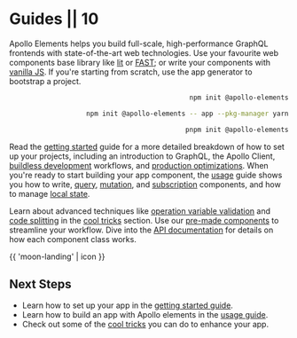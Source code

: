 # Guides || 10

Apollo Elements helps you build full-scale, high-performance GraphQL frontends with state-of-the-art web technologies. Use your favourite web components base library like [lit](../api/libraries/lit-apollo/) or [FAST](../api/libraries/fast/); or write your components with [vanilla JS](../api/libraries/mixins/). If you're starting from scratch, use the app generator to bootstrap a project.

<code-tabs collection="package-managers" default-tab="npm" align="end">

```bash tab npm
npm init @apollo-elements
```

```bash tab yarn
npm init @apollo-elements -- app --pkg-manager yarn
```

```bash tab pnpm
pnpm init @apollo-elements
```

</code-tabs>

Read the [getting started](./getting-started/) guide for a more detailed breakdown of how to set up your projects, including an introduction to GraphQL, the Apollo Client, [buildless development](./getting-started/buildless-development/) workflows, and [production optimizations](./getting-started/building-for-production/). When you're ready to start building your app component, the [usage](./usage/) guide shows you how to write, [query](./usage/queries/), [mutation](./usage/mutations/), and [subscription](./usage/subscriptions/) components, and how to manage [local state](./usage/local-state/).

Learn about advanced techniques like [operation variable validation](./cool-tricks/validating-variables/) and [code splitting](./cool-tricks/code-splitting/) in the [cool tricks](./cool-tricks/) section. Use our [pre-made components](../api/components/) to streamline your workflow. Dive into the [API documentation](../api/) for details on how each component class works.

<style data-helmet>
  .icon.moon-landing {
    display: block;
    opacity: 0.75;
    width: 60%;
    margin: 0 auto;
  }
</style>

{{ 'moon-landing' | icon }}

## Next Steps

- Learn how to set up your app in the [getting started guide](./getting-started/).
- Learn how to build an app with Apollo elements in the [usage guide](./usage/).
- Check out some of the [cool tricks](./cool-tricks/) you can do to enhance your app.
